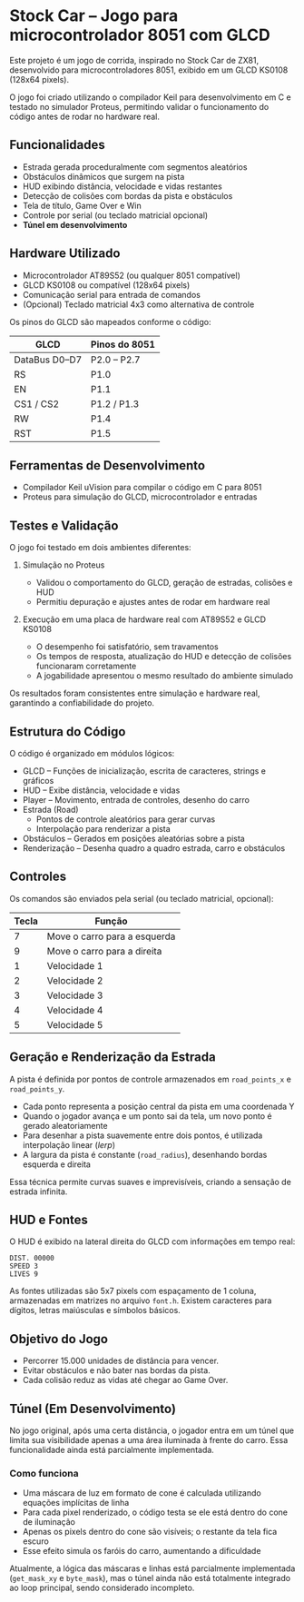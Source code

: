 
# Stock Car – Jogo para microcontrolador 8051 com GLCD

Este projeto é um jogo de corrida, inspirado no Stock Car de ZX81, desenvolvido para microcontroladores 8051, exibido em um GLCD KS0108 (128x64 pixels).

O jogo foi criado utilizando o compilador Keil para desenvolvimento em C e testado no simulador Proteus, permitindo validar o funcionamento do código antes de rodar no hardware real.

## Funcionalidades

- Estrada gerada proceduralmente com segmentos aleatórios
- Obstáculos dinâmicos que surgem na pista
- HUD exibindo distância, velocidade e vidas restantes
- Detecção de colisões com bordas da pista e obstáculos
- Tela de título, Game Over e Win
- Controle por serial (ou teclado matricial opcional)
- **Túnel em desenvolvimento**

## Hardware Utilizado
- Microcontrolador AT89S52 (ou qualquer 8051 compatível)
- GLCD KS0108 ou compatível (128x64 pixels)
- Comunicação serial para entrada de comandos
- (Opcional) Teclado matricial 4x3 como alternativa de controle

Os pinos do GLCD são mapeados conforme o código:

| GLCD              | Pinos do 8051 |
|-------------------|---------------|
| DataBus D0–D7 | P2.0 – P2.7   |
| RS            | P1.0          |
| EN            | P1.1          |
| CS1 / CS2     | P1.2 / P1.3   |
| RW            | P1.4          |
| RST           | P1.5          |

## Ferramentas de Desenvolvimento
- Compilador Keil uVision para compilar o código em C para 8051
- Proteus para simulação do GLCD, microcontrolador e entradas

## Testes e Validação

O jogo foi testado em dois ambientes diferentes:

1. Simulação no Proteus  
   - Validou o comportamento do GLCD, geração de estradas, colisões e HUD  
   - Permitiu depuração e ajustes antes de rodar em hardware real  

2. Execução em uma placa de hardware real com AT89S52 e GLCD KS0108  
   - O desempenho foi satisfatório, sem travamentos  
   - Os tempos de resposta, atualização do HUD e detecção de colisões funcionaram corretamente  
   - A jogabilidade apresentou o mesmo resultado do ambiente simulado  

Os resultados foram consistentes entre simulação e hardware real, garantindo a confiabilidade do projeto.

## Estrutura do Código

O código é organizado em módulos lógicos:
- GLCD – Funções de inicialização, escrita de caracteres, strings e gráficos
- HUD – Exibe distância, velocidade e vidas
- Player – Movimento, entrada de controles, desenho do carro
- Estrada (Road)
    - Pontos de controle aleatórios para gerar curvas
    - Interpolação para renderizar a pista
- Obstáculos – Gerados em posições aleatórias sobre a pista
- Renderização – Desenha quadro a quadro estrada, carro e obstáculos

## Controles

Os comandos são enviados pela serial (ou teclado matricial, opcional):

| Tecla | Função |
|-------|--------|
| 7 | Move o carro para a esquerda |
| 9 | Move o carro para a direita |
| 1 | Velocidade 1 |
| 2 | Velocidade 2 |
| 3 | Velocidade 3 |
| 4 | Velocidade 4 |
| 5 | Velocidade 5 |

## Geração e Renderização da Estrada

A pista é definida por pontos de controle armazenados em `road_points_x` e `road_points_y`.

- Cada ponto representa a posição central da pista em uma coordenada Y  
- Quando o jogador avança e um ponto sai da tela, um novo ponto é gerado aleatoriamente  
- Para desenhar a pista suavemente entre dois pontos, é utilizada interpolação linear (*lerp*)  
- A largura da pista é constante (`road_radius`), desenhando bordas esquerda e direita  

Essa técnica permite curvas suaves e imprevisíveis, criando a sensação de estrada infinita.

## HUD e Fontes

O HUD é exibido na lateral direita do GLCD com informações em tempo real:

```
DIST. 00000
SPEED 3
LIVES 9
```

As fontes utilizadas são 5x7 pixels com espaçamento de 1 coluna, armazenadas em matrizes no arquivo `font.h`.
Existem caracteres para dígitos, letras maiúsculas e símbolos básicos.

## Objetivo do Jogo
- Percorrer 15.000 unidades de distância para vencer.
- Evitar obstáculos e não bater nas bordas da pista.
- Cada colisão reduz as vidas até chegar ao Game Over.

## Túnel (Em Desenvolvimento)

No jogo original, após uma certa distância, o jogador entra em um túnel que limita sua visibilidade apenas a uma área iluminada à frente do carro. Essa funcionalidade ainda está parcialmente implementada.

### Como funciona

- Uma máscara de luz em formato de cone é calculada utilizando equações implícitas de linha 
- Para cada pixel renderizado, o código testa se ele está dentro do cone de iluminação
- Apenas os pixels dentro do cone são visíveis; o restante da tela fica escuro
- Esse efeito simula os faróis do carro, aumentando a dificuldade

Atualmente, a lógica das máscaras e linhas está parcialmente implementada (`get_mask_xy` e `byte_mask`), mas o túnel ainda não está totalmente integrado ao loop principal, sendo considerado incompleto.
